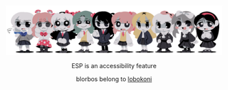 ![# THEM](them2.png)
<p align="center">ESP is an accessibility feature</p>
<p align="center">blorbos belong to <a href="https://lobokoni.neocities.org/">lobokoni</a></p>

